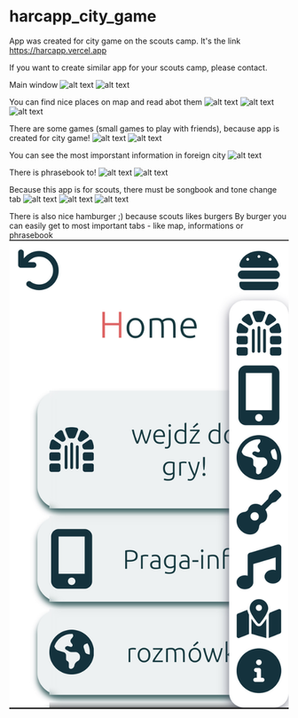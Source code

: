# harcapp_city_game

App was created for city game on the scouts camp. It's the link https://harcapp.vercel.app

If you want to create similar app for your scouts camp, please contact.


Main window
![alt text](https://github.com/KrasodomskaAnna/harcapp_city_game/blob/main/photo_1.png?raw=true)
![alt text](https://github.com/KrasodomskaAnna/harcapp_city_game/blob/main/photo_2.png?raw=true)

You can find nice places on map and read abot them
![alt text](https://github.com/KrasodomskaAnna/harcapp_city_game/blob/main/photo_3.png?raw=true)
![alt text](https://github.com/KrasodomskaAnna/harcapp_city_game/blob/main/photo_4.png?raw=true)
![alt text](https://github.com/KrasodomskaAnna/harcapp_city_game/blob/main/photo_5.png?raw=true)

There are some games (small games to play with friends), because app is created for city game!
![alt text](https://github.com/KrasodomskaAnna/harcapp_city_game/blob/main/photo_7.png?raw=true)
![alt text](https://github.com/KrasodomskaAnna/harcapp_city_game/blob/main/photo_6.png?raw=true)

You can see the most imporstant information in foreign city
![alt text](https://github.com/KrasodomskaAnna/harcapp_city_game/blob/main/photo_8.png?raw=true)

There is phrasebook to!
![alt text](https://github.com/KrasodomskaAnna/harcapp_city_game/blob/main/photo_9.png?raw=true)
![alt text](https://github.com/KrasodomskaAnna/harcapp_city_game/blob/main/photo_10.png?raw=true)

Because this app is for scouts, there must be songbook and tone change tab
![alt text](https://github.com/KrasodomskaAnna/harcapp_city_game/blob/main/photo_11.png?raw=true)
![alt text](https://github.com/KrasodomskaAnna/harcapp_city_game/blob/main/photo_12.png?raw=true)
![alt text](https://github.com/KrasodomskaAnna/harcapp_city_game/blob/main/photo_13.png?raw=true)

There is also nice hamburger ;) because scouts likes burgers
By burger you can easily get to most important tabs - like map, informations or phrasebook
![alt text](https://github.com/KrasodomskaAnna/harcapp_city_game/blob/main/photo_14.png?raw=true)
